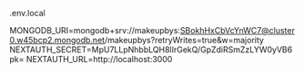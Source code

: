 .env.local

MONGODB_URI=mongodb+srv://makeupbys:SBokhHxCbVcYnWC7@cluster0.w45bcp2.mongodb.net/makeupbys?retryWrites=true&w=majority NEXTAUTH_SECRET=MpU7LLpNhbbLQH8lIrGekQ/GpZdiRSmZzLYW0yVB6pk= NEXTAUTH_URL=http://localhost:3000
